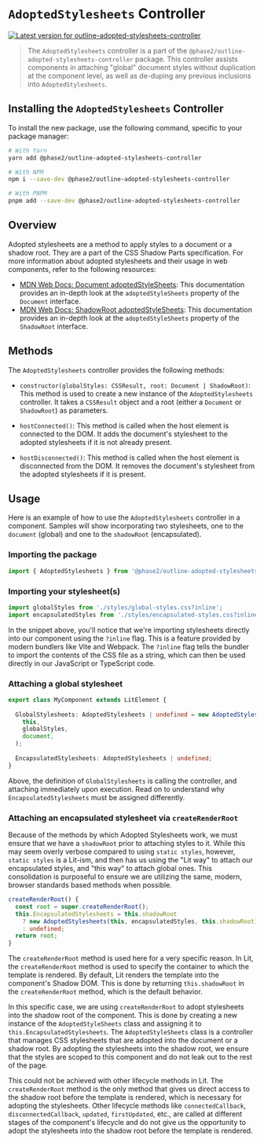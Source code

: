 # `AdoptedStylesheets` Controller

[![Latest version for outline-adopted-stylesheets-controller](https://img.shields.io/npm/v/@phase2/outline-adopted-stylesheets-controller)](https://www.npmjs.com/package/@phase2/outline-adopted-stylesheets-controller)

> The `AdoptedStylesheets` controller is a part of the `@phase2/outline-adopted-stylesheets-controller` package. This controller assists components in attaching "global" document styles without duplication at the component level, as well as de-duping any previous inclusions into `AdoptedStylesheets`.

## Installing the `AdoptedStylesheets` Controller

To install the new package, use the following command, specific to your package manager:

```bash
# With Yarn
yarn add @phase2/outline-adopted-stylesheets-controller

# With NPM
npm i --save-dev @phase2/outline-adopted-stylesheets-controller

# With PNPM
pnpm add --save-dev @phase2/outline-adopted-stylesheets-controller
```

## Overview

Adopted stylesheets are a method to apply styles to a document or a shadow root. They are a part of the CSS Shadow Parts specification. For more information about adopted stylesheets and their usage in web components, refer to the following resources:

- [MDN Web Docs: Document adoptedStyleSheets](https://developer.mozilla.org/en-US/docs/Web/API/Document/adoptedStyleSheets): This documentation provides an in-depth look at the `adoptedStyleSheets` property of the `Document` interface.
- [MDN Web Docs: ShadowRoot adoptedStyleSheets](https://developer.mozilla.org/en-US/docs/Web/API/ShadowRoot/adoptedStyleSheets): This documentation provides an in-depth look at the `adoptedStyleSheets` property of the `ShadowRoot` interface.

## Methods

The `AdoptedStylesheets` controller provides the following methods:

- `constructor(globalStyles: CSSResult, root: Document | ShadowRoot)`: This method is used to create a new instance of the `AdoptedStylesheets` controller. It takes a `CSSResult` object and a root (either a `Document` or `ShadowRoot`) as parameters.

- `hostConnected()`: This method is called when the host element is connected to the DOM. It adds the document's stylesheet to the adopted stylesheets if it is not already present.

- `hostDisconnected()`: This method is called when the host element is disconnected from the DOM. It removes the document's stylesheet from the adopted stylesheets if it is present.

## Usage

Here is an example of how to use the `AdoptedStylesheets` controller in a component. Samples will show incorporating two stylesheets, one to the `document` (global) and one to the `shadowRoot` (encapsulated). 

### Importing the package

```typescript
import { AdoptedStylesheets } from '@phase2/outline-adopted-stylesheets-controller';
```

### Importing your stylesheet(s)

```typescript
import globalStyles from './styles/global-styles.css?inline';
import encapsulatedStyles from './styles/encapsulated-styles.css?inline';
```

In the snippet above, you'll notice that we're importing stylesheets directly into our component using the `?inline` flag. This is a feature provided by modern bundlers like Vite and Webpack. The `?inline` flag tells the bundler to import the contents of the CSS file as a string, which can then be used directly in our JavaScript or TypeScript code.

### Attaching a global stylesheet

```typescript
export class MyComponent extends LitElement {
  
  GlobalStylesheets: AdoptedStylesheets | undefined = new AdoptedStylesheets(
    this,
    globalStyles,
    document,
  );
  
  EncapsulatedStylesheets: AdoptedStylesheets | undefined;
}
```

Above, the definition of `GlobalStylesheets` is calling the controller, and attaching immediately upon execution. Read on to understand why `EncapsulatedStylesheets` must be assigned differently.

### Attaching an encapsulated stylesheet via `createRenderRoot`

Because of the methods by which Adopted Stylesheets work, we must ensure that we have a `shadowRoot` prior to attaching styles to it. While this may seem overly verbose compared to using `static styles`, however, `static styles` is a Lit-ism, and then has us using the "Lit way" to attach our encapsulated styles, and "this way" to attach global ones. This consolidation is purposeful to ensure we are utilizing the same, modern, browser standards based methods when possible.

```typescript
createRenderRoot() {
  const root = super.createRenderRoot();
  this.EncapsulatedStylesheets = this.shadowRoot
    ? new AdoptedStylesheets(this, encapsulatedStyles, this.shadowRoot)
    : undefined;
  return root;
}
```

The `createRenderRoot` method is used here for a very specific reason. In Lit, the `createRenderRoot` method is used to specify the container to which the template is rendered. By default, Lit renders the template into the component's Shadow DOM. This is done by returning `this.shadowRoot` in the `createRenderRoot` method, which is the default behavior.

In this specific case, we are using `createRenderRoot` to adopt stylesheets into the shadow root of the component. This is done by creating a new instance of the `AdoptedStyleSheets` class and assigning it to `this.EncapsulatedStylesheets`. The `AdoptedStyleSheets` class is a controller that manages CSS stylesheets that are adopted into the document or a shadow root. By adopting the stylesheets into the shadow root, we ensure that the styles are scoped to this component and do not leak out to the rest of the page.

This could not be achieved with other lifecycle methods in Lit. The `createRenderRoot` method is the only method that gives us direct access to the shadow root before the template is rendered, which is necessary for adopting the stylesheets. Other lifecycle methods like `connectedCallback`, `disconnectedCallback`, `updated`, `firstUpdated`, etc., are called at different stages of the component's lifecycle and do not give us the opportunity to adopt the stylesheets into the shadow root before the template is rendered.
